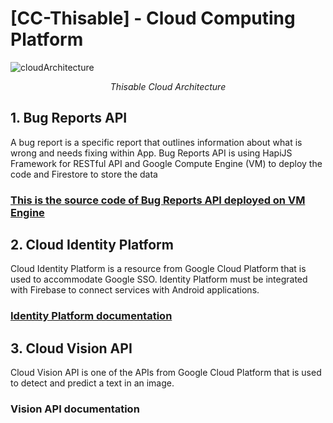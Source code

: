 # [CC-Thisable] - Cloud Computing Platform

![cloudArchitecture](https://user-images.githubusercontent.com/50565813/173193736-adb79b25-fcd8-4a6f-aff7-b2082923e6b3.png)

<div align="center">
  <i>Thisable Cloud Architecture</i>
</div>

##  1. Bug Reports API

A bug report is a specific report that outlines information about what is wrong and needs fixing within App. Bug Reports API is using HapiJS Framework for RESTful API and Google Compute Engine (VM) to deploy the code and Firestore to store the data

### [This is the source code of Bug Reports API deployed on VM Engine](https://github.com/Thisable-Dev/cc-thisable/tree/main/bug-reports-v2)

## 2. Cloud Identity Platform
Cloud Identity Platform is a resource from Google Cloud Platform that is used to accommodate Google SSO. Identity Platform must be integrated with Firebase to connect services with Android applications.

### [Identity Platform documentation](https://github.com/Thisable-Dev/cc-thisable/blob/main/cloudIdentityPlatform.md)

## 3. Cloud Vision API
Cloud Vision API is one of the APIs from Google Cloud Platform that is used to detect and predict a text in an image.

### Vision API documentation
